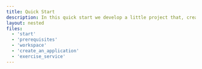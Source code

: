 ```yaml
---
title: Quick Start
description: In this quick start we develop a little project that, creates a single page web-application. This tutorial is light on the explanations because it focuses on introducing the overall architecture of enRoute, not the details. 
layout: nested
files:
  - 'start'
  - 'prerequisites'
  - 'workspace'
  - 'create_an_application'
  - 'exercise_service'
---
```


